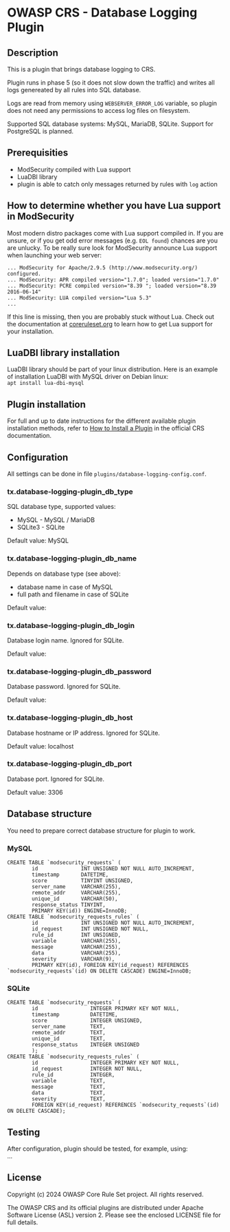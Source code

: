 # OWASP CRS - Database Logging Plugin

## Description

This is a plugin that brings database logging to CRS.

Plugin runs in phase 5 (so it does not slow down the traffic) and writes all
logs genereated by all rules into SQL database.

Logs are read from memory using `WEBSERVER_ERROR_LOG` variable, so plugin does
not need any permissions to access log files on filesystem.

Supported SQL database systems: MySQL, MariaDB, SQLite. Support for PostgreSQL
is planned.

## Prerequisities

 * ModSecurity compiled with Lua support
 * LuaDBI library
 * plugin is able to catch only messages returned by rules with `log` action

## How to determine whether you have Lua support in ModSecurity

Most modern distro packages come with Lua support compiled in. If you are
unsure, or if you get odd error messages (e.g. `EOL found`) chances are you are
unlucky. To be really sure look for ModSecurity announce Lua support when
launching your web server:

```
... ModSecurity for Apache/2.9.5 (http://www.modsecurity.org/) configured.
... ModSecurity: APR compiled version="1.7.0"; loaded version="1.7.0"
... ModSecurity: PCRE compiled version="8.39 "; loaded version="8.39 2016-06-14"
... ModSecurity: LUA compiled version="Lua 5.3"
...
```

If this line is missing, then you are probably stuck without Lua. Check out the
documentation at [coreruleset.org](https://coreruleset.org/docs) to learn how to
get Lua support for your installation.

## LuaDBI library installation

LuaDBI library should be part of your linux distribution. Here is an example
of installation LuaDBI with MySQL driver on Debian linux:  
`apt install lua-dbi-mysql`

## Plugin installation

For full and up to date instructions for the different available plugin
installation methods, refer to [How to Install a Plugin](https://coreruleset.org/docs/concepts/plugins/#how-to-install-a-plugin)
in the official CRS documentation.

## Configuration

All settings can be done in file `plugins/database-logging-config.conf`.

### tx.database-logging-plugin_db_type

SQL database type, supported values:
 * MySQL - MySQL / MariaDB
 * SQLite3 - SQLite

Default value: MySQL

### tx.database-logging-plugin_db_name

Depends on database type (see above):
 * database name in case of MySQL
 * full path and filename in case of SQLite

Default value:

### tx.database-logging-plugin_db_login

Database login name. Ignored for SQLite.

Default value:

### tx.database-logging-plugin_db_password

Database password. Ignored for SQLite.

Default value:

### tx.database-logging-plugin_db_host

Database hostname or IP address. Ignored for SQLite.

Default value: localhost

### tx.database-logging-plugin_db_port

Database port. Ignored for SQLite.

Default value: 3306

## Database structure

You need to prepare correct database structure for plugin to work.

### MySQL

```
CREATE TABLE `modsecurity_requests` (
        id              INT UNSIGNED NOT NULL AUTO_INCREMENT,
        timestamp       DATETIME,
        score           TINYINT UNSIGNED,
        server_name     VARCHAR(255),
        remote_addr     VARCHAR(255),
        unique_id       VARCHAR(50),
        response_status TINYINT,
        PRIMARY KEY(id)) ENGINE=InnoDB;
CREATE TABLE `modsecurity_requests_rules` (
        id              INT UNSIGNED NOT NULL AUTO_INCREMENT,
        id_request      INT UNSIGNED NOT NULL,
        rule_id         INT UNSIGNED,
        variable        VARCHAR(255),
        message         VARCHAR(255),
        data            VARCHAR(255),
        severity        VARCHAR(9),
        PRIMARY KEY(id), FOREIGN KEY(id_request) REFERENCES `modsecurity_requests`(id) ON DELETE CASCADE) ENGINE=InnoDB;
```

### SQLite

```
CREATE TABLE `modsecurity_requests` (
        id                 INTEGER PRIMARY KEY NOT NULL,
        timestamp          DATETIME,
        score              INTEGER UNSIGNED,
        server_name        TEXT,
        remote_addr        TEXT,
        unique_id          TEXT,
        response_status    INTEGER UNSIGNED
        );
CREATE TABLE `modsecurity_requests_rules` (
        id                 INTEGER PRIMARY KEY NOT NULL,
        id_request         INTEGER NOT NULL,
        rule_id            INTEGER,
        variable           TEXT,
        message            TEXT,
        data               TEXT,
        severity           TEXT,
        FOREIGN KEY(id_request) REFERENCES `modsecurity_requests`(id) ON DELETE CASCADE);
```

## Testing

After configuration, plugin should be tested, for example, using:  
...

## License

Copyright (c) 2024 OWASP Core Rule Set project. All rights reserved.

The OWASP CRS and its official plugins are distributed
under Apache Software License (ASL) version 2. Please see the enclosed LICENSE
file for full details.
